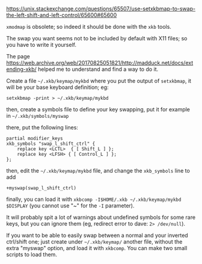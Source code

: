 https://unix.stackexchange.com/questions/65507/use-setxkbmap-to-swap-the-left-shift-and-left-control/65600#65600



`xmodmap` is obsolete; so indeed it should be done with the `xkb` tools.

The swap you want seems not to be included by default with X11 files; so you have to write it yourself.

The page https://web.archive.org/web/20170825051821/http://madduck.net/docs/extending-xkb/ helped me to understand and find a way to do it.

Create a file `~/.xkb/keymap/mykbd` where you put the output of `setxkbmap`, it will be your base keyboard definition; eg:

    setxkbmap -print > ~/.xkb/keymap/mykbd

then, create a symbols file to define your key swapping, put it for example in `~/.xkb/symbols/myswap`

there, put the following lines:

    partial modifier_keys
    xkb_symbols "swap_l_shift_ctrl" {
    	replace key <LCTL>  { [ Shift_L ] };
    	replace key <LFSH> { [ Control_L ] };
    };

then, edit the `~/.xkb/keymap/mykbd` file, and change the `xkb_symbols` line to add

    +myswap(swap_l_shift_ctrl)

finally, you can load it with `xkbcomp -I$HOME/.xkb ~/.xkb/keymap/mykbd $DISPLAY` (you cannot use "~" for the `-I` parameter).

It will probably spit a lot of warnings about undefined symbols for some rare keys, but you can ignore them (eg, redirect error to dave: `2> /dev/null`).

If you want to be able to easily swap between a normal and your inverted ctrl/shift one; just create under `~/.xkb/keymap/` another file, without the extra "myswap" option, and load it with `xkbcomp`. You can make two small scripts to load them.
